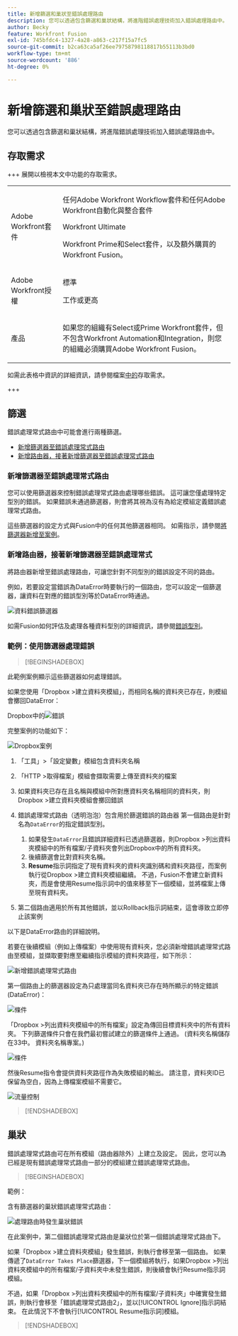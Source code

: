 ```yaml
---
title: 新增篩選和巢狀至錯誤處理路由
description: 您可以透過包含篩選和巢狀結構，將進階錯誤處理技術加入錯誤處理路由中。
author: Becky
feature: Workfront Fusion
exl-id: 745bfdc4-1327-4a28-a863-c217f15a7fc5
source-git-commit: b2ca63ca5af26ee79758798118817b55113b3bd0
workflow-type: tm+mt
source-wordcount: '886'
ht-degree: 0%

---
```


# 新增篩選和巢狀至錯誤處理路由

您可以透過包含篩選和巢狀結構，將進階錯誤處理技術加入錯誤處理路由中。

## 存取需求

+++ 展開以檢視本文中功能的存取需求。

<table style="table-layout:auto">
 <col> 
 <col> 
 <tbody> 
  <tr> 
   <td role="rowheader">Adobe Workfront套件</td> 
   <td> <p>任何Adobe Workfront Workflow套件和任何Adobe Workfront自動化與整合套件</p><p>Workfront Ultimate</p><p>Workfront Prime和Select套件，以及額外購買的Workfront Fusion。</p> </td> 
  </tr> 
  <tr data-mc-conditions=""> 
   <td role="rowheader">Adobe Workfront授權</td> 
   <td> <p>標準</p><p>工作或更高</p> </td> 
  </tr> 
  <tr> 
   <td role="rowheader">產品</td> 
   <td>
   <p>如果您的組織有Select或Prime Workfront套件，但不包含Workfront Automation和Integration，則您的組織必須購買Adobe Workfront Fusion。</li></ul>
   </td> 
  </tr>
 </tbody> 
</table>

如需此表格中資訊的詳細資訊，請參閱檔案[中的](/help/workfront-fusion/references/licenses-and-roles/access-level-requirements-in-documentation.md)存取需求。

+++

## 篩選

錯誤處理常式路由中可能會進行兩種篩選。

* [新增篩選器至錯誤處理常式路由](#add-a-filter-to-the-error-handler-route)
* [新增路由器，接著新增篩選器至錯誤處理常式路由](#add-a-router-followed-by-filters-to-the-error-handler)

### 新增篩選器至錯誤處理常式路由

您可以使用篩選器來控制錯誤處理常式路由處理哪些錯誤。 這可讓您僅處理特定型別的錯誤。 如果錯誤未通過篩選器，則會將其視為沒有為給定模組定義錯誤處理常式路由。

這些篩選器的設定方式與Fusion中的任何其他篩選器相同。 如需指示，請參閱[將篩選器新增至案例](/help/workfront-fusion/create-scenarios/add-modules/add-a-filter-to-a-scenario.md)。

### 新增路由器，接著新增篩選器至錯誤處理常式

將路由器新增至錯誤處理路由，可讓您針對不同型別的錯誤設定不同的路由。

例如，若要設定當錯誤為DataError時要執行的一個路由，您可以設定一個篩選器，讓資料在對應的錯誤型別等於DataError時通過。

![資料錯誤篩選器](assets/filter-dataerror.png)

如需Fusion如何評估及處理各種資料型別的詳細資訊，請參閱[錯誤型別](/help/workfront-fusion/references/errors/error-processing.md)。

### 範例：使用篩選器處理錯誤

>[!BEGINSHADEBOX]

此範例案例顯示這些篩選器如何處理錯誤。

如果您使用「Dropbox >建立資料夾模組」，而相同名稱的資料夾已存在，則模組會擲回DataError：

Dropbox中的![錯誤](assets/dropbox.png)

完整案例的功能如下：

![Dropbox案例](assets/dropbox-scenario.png)

1. 「工具」>「設定變數」模組包含資料夾名稱
1. 「HTTP >取得檔案」模組會擷取需要上傳至資料夾的檔案
1. 如果資料夾已存在且名稱與模組中所對應資料夾名稱相同的資料夾，則Dropbox >建立資料夾模組會擲回錯誤
1. 錯誤處理常式路由（透明泡泡）包含用於篩選錯誤的路由器
第一個路由是針對名為`DataError`的指定錯誤型別。

   1. 如果發生`DataError`且錯誤詳細資料已透過篩選器，則Dropbox >列出資料夾模組中的所有檔案/子資料夾會列出Dropbox中的所有資料夾。
   1. 後續篩選會比對資料夾名稱。
   1. **Resume**&#x200B;指示詞指定了現有資料夾的資料夾識別碼和資料夾路徑，而案例執行從Dropbox >建立資料夾模組繼續。 不過，Fusion不會建立新資料夾，而是會使用Resume指示詞中的值來移至下一個模組，並將檔案上傳至現有資料夾。

1. 第二個路由適用於所有其他錯誤，並以Rollback指示詞結束，這會導致立即停止該案例

以下是DataError路由的詳細說明。

若要在後續模組（例如上傳檔案）中使用現有資料夾，您必須新增錯誤處理常式路由至模組，並擷取要對應至繼續指示模組的資料夾路徑，如下所示：

![新增錯誤處理常式路由](assets/add-error-handler-route.png)

第一個路由上的篩選器設定為只處理當同名資料夾已存在時所顯示的特定錯誤(DataError)：

![條件](assets/condition.png)

「Dropbox >列出資料夾模組中的所有檔案」設定為傳回目標資料夾中的所有資料夾。 下列篩選條件只會在我們最初嘗試建立的篩選條件上通過。 (資料夾名稱儲存在33中。 資料夾名稱專案。)

![條件](assets/condition2.png)

然後Resume指令會提供資料夾路徑作為失敗模組的輸出。 請注意，資料夾ID已保留為空白，因為上傳檔案模組不需要它。

![流量控制](assets/flow-control.png)

>[!ENDSHADEBOX]

## 巢狀

錯誤處理常式路由可在所有模組（路由器除外）上建立及設定。 因此，您可以為已經是現有錯誤處理常式路由一部分的模組建立錯誤處理常式路由。

>[!BEGINSHADEBOX]

範例：

含有篩選器的巢狀錯誤處理常式路由：

![處理路由時發生巢狀錯誤](assets/nested-error-handling-route.png)

在此案例中，第二個錯誤處理常式路由是巢狀位於第一個錯誤處理常式路由下。

如果「Dropbox >建立資料夾模組」發生錯誤，則執行會移至第一個路由。 如果傳遞了`DataError Takes Place`篩選器，下一個模組將執行，如果Dropbox >列出資料夾模組中的所有檔案/子資料夾中未發生錯誤，則後續會執行Resume指示詞模組。

不過，如果「Dropbox >列出資料夾模組中的所有檔案/子資料夾」中確實發生錯誤，則執行會移至「錯誤處理常式路由2」，並以[!UICONTROL Ignore]指示詞結束。 在此情況下不會執行[!UICONTROL Resume指示詞]模組。

>[!ENDSHADEBOX]
